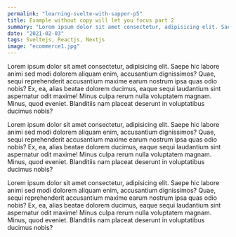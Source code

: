 ```yaml
---
permalink: "learning-svelte-with-sapper-p5"
title: Example without copy will let you focus part 2
summary: "Lorem ipsum dolor sit amet consectetur, adipisicing elit. Saepe hic labore animi sed modi"
date: "2021-02-03"
tags: Sveltejs, Reactjs, Nextjs
image: "ecommerce1.jpg"
---
```


Lorem ipsum dolor sit amet consectetur, adipisicing elit. Saepe hic labore animi sed modi dolorem aliquam enim, accusantium dignissimos? Quae, sequi reprehenderit accusantium maxime earum nostrum ipsa quas odio nobis?
Ex, ea, alias beatae dolorem ducimus, eaque sequi laudantium sint aspernatur odit maxime! Minus culpa rerum nulla voluptatem magnam. Minus, quod eveniet. Blanditiis nam placeat deserunt in voluptatibus ducimus nobis?

Lorem ipsum dolor sit amet consectetur, adipisicing elit. Saepe hic labore animi sed modi dolorem aliquam enim, accusantium dignissimos? Quae, sequi reprehenderit accusantium maxime earum nostrum ipsa quas odio nobis?
Ex, ea, alias beatae dolorem ducimus, eaque sequi laudantium sint aspernatur odit maxime! Minus culpa rerum nulla voluptatem magnam. Minus, quod eveniet. Blanditiis nam placeat deserunt in voluptatibus ducimus nobis?

Lorem ipsum dolor sit amet consectetur, adipisicing elit. Saepe hic labore animi sed modi dolorem aliquam enim, accusantium dignissimos? Quae, sequi reprehenderit accusantium maxime earum nostrum ipsa quas odio nobis?
Ex, ea, alias beatae dolorem ducimus, eaque sequi laudantium sint aspernatur odit maxime! Minus culpa rerum nulla voluptatem magnam. Minus, quod eveniet. Blanditiis nam placeat deserunt in voluptatibus ducimus nobis?
